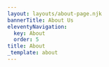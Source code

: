 ```yaml
---
layout: layouts/about-page.njk
bannerTitle: About Us
eleventyNavigation:
  key: About
  order: 5
title: About
_template: about
---
```


